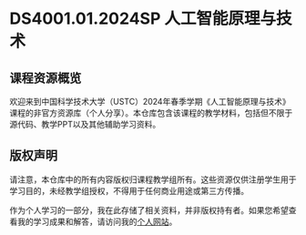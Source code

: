 # DS4001.01.2024SP 人工智能原理与技术

## 课程资源概览

欢迎来到中国科学技术大学（USTC）2024年春季学期《人工智能原理与技术》课程的非官方资源库（个人分享）。本仓库包含该课程的教学材料，包括但不限于源代码、教学PPT以及其他辅助学习资料。

## 版权声明

请注意，本仓库中的所有内容版权归课程教学组所有。这些资源仅供注册学生用于学习目的，未经教学组授权，不得用于任何商业用途或第三方传播。

作为个人学习的一部分，我在此存储了相关资料，并非版权持有者。如果您希望查看我的学习成果和解答，请访问我的[个人网站](https://meneither.site/resources/#ai-2024)。
